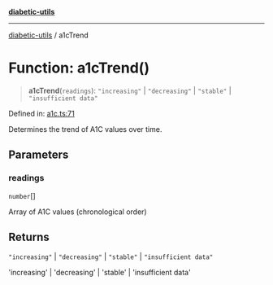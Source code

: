 [**diabetic-utils**](../README.md)

***

[diabetic-utils](../globals.md) / a1cTrend

# Function: a1cTrend()

> **a1cTrend**(`readings`): `"increasing"` \| `"decreasing"` \| `"stable"` \| `"insufficient data"`

Defined in: [a1c.ts:71](https://github.com/marklearst/diabetic-utils/blob/eb1ce0a8bb58eaa6c7bbfdb97ff24106b8893a34/src/a1c.ts#L71)

Determines the trend of A1C values over time.

## Parameters

### readings

`number`[]

Array of A1C values (chronological order)

## Returns

`"increasing"` \| `"decreasing"` \| `"stable"` \| `"insufficient data"`

'increasing' | 'decreasing' | 'stable' | 'insufficient data'
